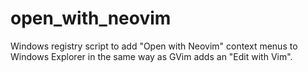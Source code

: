 # open_with_neovim
Windows registry script to add "Open with Neovim" context menus to Windows Explorer in the same way as GVim adds an "Edit with Vim".
